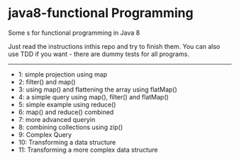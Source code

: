 java8-functional Programming
======================
Some s for functional programming in Java 8 

Just read the instructions inthis repo and try to finish them. You can also use TDD if you want - there are dummy tests for all programs.


-----

*  1: simple projection using map
*  2: filter() and map()
*  3: using map() and flattening the array using flatMap()
*  4: a simple query using map(), filter() and flatMap()
*  5: simple example using reduce()
*  6: map() and reduce() combined
*  7: more advanced queryin
*  8: combining collections using zip()
*  9: Complex Query
*  10: Transforming a data structure
*  11: Transforming a more complex data structure
